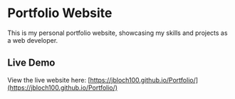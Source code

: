 # Portfolio Website

This is my personal portfolio website, showcasing my skills and projects as a web developer.

## Live Demo

View the live website here: [https://jbloch100.github.io/Portfolio/](https://jbloch100.github.io/Portfolio/)